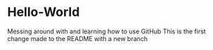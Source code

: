 # Hello-World
Messing around with and learning how to use GitHub
This is the first change made to the README with a new branch
